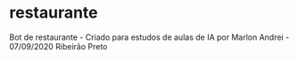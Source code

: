 # restaurante
Bot de restaurante - Criado para estudos de aulas de IA
por Marlon Andrei - 07/09/2020
Ribeirão Preto
